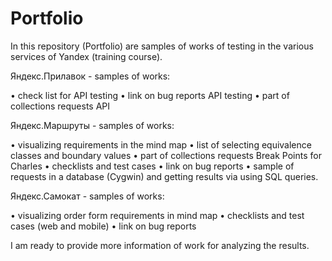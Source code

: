 # Portfolio

In this repository (Portfolio) are samples of works of testing in the various services of Yandex (training course).

Яндекс.Прилавок - samples of works:

•	check list for API testing
•	link on bug reports API testing
•	part of collections requests API

Яндекс.Маршруты - samples of works:

•	visualizing requirements in the mind map
•	list of selecting equivalence classes and boundary values
•	part of collections requests Break Points for Charles
•	checklists and test cases
•	link on bug reports
•	sample of requests in a database (Cygwin) and getting results via using SQL queries.

Яндекс.Самокат - samples of works:

•	visualizing order form requirements in mind map
•	checklists and test cases (web and mobile)
•	link on bug reports


I am ready to provide more information of work for analyzing the results.
